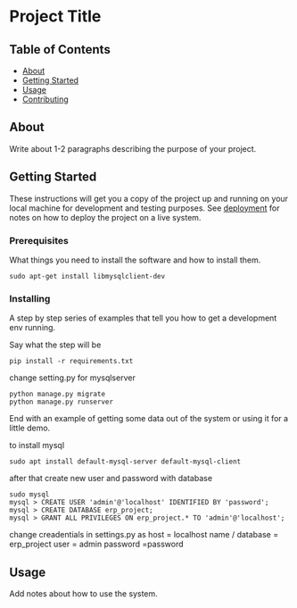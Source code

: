 # Project Title

## Table of Contents

- [About](#about)
- [Getting Started](#getting_started)
- [Usage](#usage)
- [Contributing](../CONTRIBUTING.md)

## About <a name = "about"></a>

Write about 1-2 paragraphs describing the purpose of your project.

## Getting Started <a name = "getting_started"></a>

These instructions will get you a copy of the project up and running on your local machine for development and testing purposes. See [deployment](#deployment) for notes on how to deploy the project on a live system.

### Prerequisites

What things you need to install the software and how to install them.

```
sudo apt-get install libmysqlclient-dev
```

### Installing

A step by step series of examples that tell you how to get a development env running.

Say what the step will be

```
pip install -r requirements.txt
```
change setting.py for mysqlserver 
```
python manage.py migrate 
python manage.py runserver
```

End with an example of getting some data out of the system or using it for a little demo.

to install mysql 
```
sudo apt install default-mysql-server default-mysql-client
```
after that create new user and password with database 
```
sudo mysql
mysql > CREATE USER 'admin'@'localhost' IDENTIFIED BY 'password';
mysql > CREATE DATABASE erp_project;
mysql > GRANT ALL PRIVILEGES ON erp_project.* TO 'admin'@'localhost';
```

change creadentials in settings.py as
host = localhost
name / database = erp_project
user = admin
password =password

## Usage <a name = "usage"></a>

Add notes about how to use the system.
